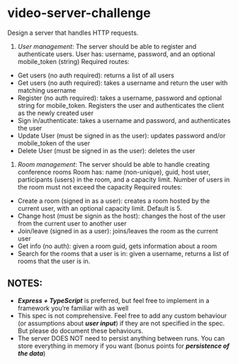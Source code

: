 # video-server-challenge

Design a server that handles HTTP requests.

1. _User management_: The server should be able to register and authenticate users. User has: username, password, and an optional mobile_token (string) Required routes:

- Get users (no auth required): returns a list of all users
- Get users (no auth required): takes a username and return the user with matching username
- Register (no auth required): takes a username, password and optional string for mobile_token. Registers the user and authenticates the client as the newly created user
- Sign in/authenticate: takes a username and password, and authenticates the user
- Update User (must be signed in as the user): updates password and/or mobile_token of the user
- Delete User (must be signed in as the user): deletes the user

1. _Room management_: The server should be able to handle creating conference rooms Room has: name (non-unique), guid, host user, participants (users) in the room, and a capacity limit. Number of users in the room must not exceed the capacity Required routes:

- Create a room (signed in as a user): creates a room hosted by the current user, with an optional capacity limit. Default is 5.
- Change host (must be signin as the host): changes the host of the user from the current user to another user
- Join/leave (signed in as a user): joins/leaves the room as the current user
- Get info (no auth): given a room guid, gets information about a room
- Search for the rooms that a user is in: given a username, returns a list of rooms that the user is in.

## NOTES:

- **_Express + TypeScript_** is preferred, but feel free to implement in a framework you’re familiar with as well
- This spec is not comprehensive. Feel free to add any custom behaviour (or assumptions about **_user input_**) if they are not specified in the spec. But please do document these behaviours.
- The server DOES NOT need to persist anything between runs. You can store everything in memory if you want (bonus points for **_persistence of the data_**)
